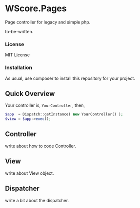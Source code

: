 WScore.Pages
============

Page controller for legacy and simple php. 

to-be-written. 

### License

MIT License

### Installation

As usual, use composer to install this repository for your project. 

Quick Overview
--------------

Your controller is, ```YourController```, then,

```php
$app  = Dispatch::getInstance( new YourController() );
$view = $app->exec();
```


Controller
----------

write about how to code Controller.


View
----

write about View object. 

Dispatcher
----------

write a bit about the dispatcher. 

